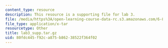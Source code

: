 ```yaml
---
content_type: resource
description: This resource is a supporting file for lab 3.
file: /media/https%3A/open-learning-course-data-rc.s3.amazonaws.com/6-830-database-systems-fall-2010/80fdc445f92ca875b86238522f364f02_lab3_supp.tar.gz
file_type: application/x-tar
resourcetype: Other
title: lab3_supp.tar.gz
uid: 80fdc445-f92c-a875-b862-38522f364f02
---
```

